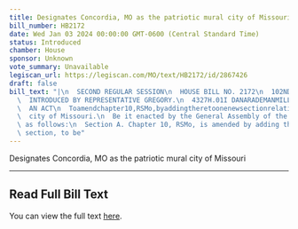 ```yaml
---
title: Designates Concordia, MO as the patriotic mural city of Missouri
bill_number: HB2172
date: Wed Jan 03 2024 00:00:00 GMT-0600 (Central Standard Time)
status: Introduced
chamber: House
sponsor: Unknown
vote_summary: Unavailable
legiscan_url: https://legiscan.com/MO/text/HB2172/id/2867426
draft: false
bill_text: "|\n  SECOND REGULAR SESSION\n  HOUSE BILL NO. 2172\n  102ND GENERAL ASSEMBLY\n\
  \  INTRODUCED BY REPRESENTATIVE GREGORY.\n  4327H.01I DANARADEMANMILLER,ChiefClerk\n\
  \  AN ACT\n  Toamendchapter10,RSMo,byaddingtheretoonenewsectionrelatingtothepatrioticmural\n\
  \  city of Missouri.\n  Be it enacted by the General Assembly of the state of Missouri,\
  \ as follows:\n  Section A. Chapter 10, RSMo, is amended by adding thereto one new\
  \ section, to be"
---
```

Designates Concordia, MO as the patriotic mural city of Missouri

---

## Read Full Bill Text

You can view the full text [here](https://legiscan.com/MO/text/HB2172/id/2867426).
